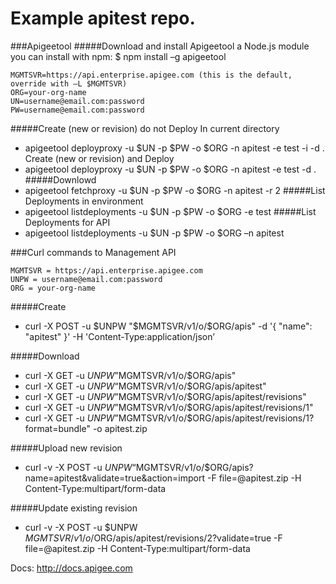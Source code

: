 # Example apitest repo.

###Apigeetool
#####Download and install Apigeetool a Node.js module you can install with npm:
$ npm install –g apigeetool
```
MGMTSVR=https://api.enterprise.apigee.com (this is the default, override with –L $MGMTSVR)
ORG=your-org-name
UN=username@email.com:password
PW=username@email.com:password
```

#####Create (new or revision) do not Deploy
In current directory
* apigeetool deployproxy -u $UN -p $PW -o $ORG -n apitest -e test -i -d .
Create (new or revision) and Deploy
* apigeetool deployproxy -u $UN -p $PW -o $ORG -n apitest -e test -d .
#####Downlowd
* apigeetool fetchproxy -u $UN -p $PW -o $ORG -n apitest -r 2
#####List Deployments in environment
* apigeetool listdeployments -u $UN -p $PW -o $ORG -e test 
#####List Deployments for API
* apigeetool listdeployments -u $UN -p $PW -o $ORG –n apitest

###Curl commands to Management API
```
MGMTSVR = https://api.enterprise.apigee.com
UNPW = username@email.com:password
ORG = your-org-name
```

#####Create
* curl -X POST -u $UNPW "$MGMTSVR/v1/o/$ORG/apis" -d '{ "name": "apitest" }' -H 'Content-Type:application/json’

#####Download
* curl -X GET -u $UNPW ”$MGMTSVR/v1/o/$ORG/apis"
* curl -X GET -u $UNPW “$MGMTSVR/v1/o/$ORG/apis/apitest"
* curl -X GET -u $UNPW ”$MGMTSVR/v1/o/$ORG/apis/apitest/revisions"
* curl -X GET -u $UNPW ”$MGMTSVR/v1/o/$ORG/apis/apitest/revisions/1"
* curl -X GET -u $UNPW ”$MGMTSVR/v1/o/$ORG/apis/apitest/revisions/1?format=bundle" -o apitest.zip

#####Upload new revision
* curl -v -X POST -u $UNPW “$MGMTSVR/v1/o/$ORG/apis?name=apitest&validate=true&action=import -F file=@apitest.zip -H Content-Type:multipart/form-data

#####Update existing revision
* curl -v -X POST -u $UNPW $MGMTSVR/v1/o/$ORG/apis/apitest/revisions/2?validate=true -F file=@apitest.zip -H Content-Type:multipart/form-data

Docs: http://docs.apigee.com

